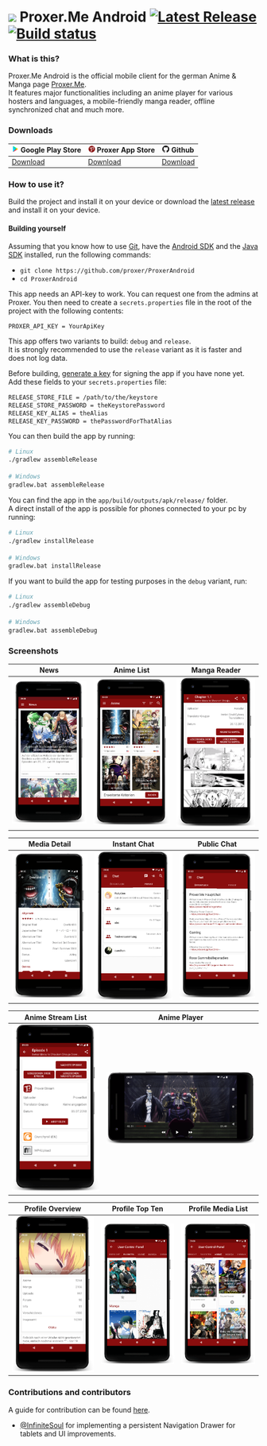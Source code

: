 # ![](art/proxer-logo-title.png) Proxer.Me Android [![Latest Release](https://img.shields.io/github/release/proxer/ProxerAndroid.svg)](https://github.com/proxer/ProxerAndroid/releases/latest) [![Build status](https://circleci.com/gh/proxer/ProxerAndroid.svg?style=shield)](https://circleci.com/gh/proxer/ProxerAndroid)

### What is this?

Proxer.Me Android is the official mobile client for the german Anime & Manga page [Proxer.Me](https://proxer.me).<br>
It features major functionalities including an anime player for various hosters and languages, a mobile-friendly manga reader, offline synchronized chat and much more.

### Downloads

| ![](art/logo/play-logo.png) Google Play Store                           | ![](art/logo/proxer-logo.png) Proxer App Store | ![](art/logo/github-logo.png) Github                                |
|-------------------------------------------------------------------------|------------------------------------------------|---------------------------------------------------------------------|
| [Download](https://play.google.com/store/apps/details?id=me.proxer.app) | [Download](https://proxer.me/apps/info/3)      | [Download](https://github.com/proxer/ProxerAndroid/releases/latest) |

### How to use it?

Build the project and install it on your device or download the [latest release](https://github.com/proxer/ProxerAndroid/releases) and install it on your device.

#### Building yourself

Assuming that you know how to use [Git](https://git-scm.com/), have the [Android SDK](https://developer.android.com/sdk/index.html) and the [Java SDK](http://www.oracle.com/technetwork/java/javase/overview/index.html) installed, run the following commands:

- `git clone https://github.com/proxer/ProxerAndroid`
- `cd ProxerAndroid`

This app needs an API-key to work. You can request one from the admins at Proxer. You then need to create a `secrets.properties` file in the root of the project with the following contents:

```
PROXER_API_KEY = YourApiKey
```

This app offers two variants to build: `debug` and `release`.<br>
It is strongly recommended to use the `release` variant as it is faster and does not log data.

Before building, [generate a key](https://developer.android.com/studio/publish/app-signing.html#generate-key) for signing the app if you have none yet.<br>
Add these fields to your `secrets.properties` file:

```
RELEASE_STORE_FILE = /path/to/the/keystore
RELEASE_STORE_PASSWORD = theKeystorePassword
RELEASE_KEY_ALIAS = theAlias
RELEASE_KEY_PASSWORD = thePasswordForThatAlias
```

You can then build the app by running:

```bash
# Linux
./gradlew assembleRelease

# Windows
gradlew.bat assembleRelease
```

You can find the app in the `app/build/outputs/apk/release/` folder.<br>
A direct install of the app is possible for phones connected to your pc by running:

```bash
# Linux
./gradlew installRelease

# Windows
gradlew.bat installRelease
```

If you want to build the app for testing purposes in the `debug` variant, run:

```bash
# Linux
./gradlew assembleDebug

# Windows
gradlew.bat assembleDebug
```

### Screenshots

| News                          | Anime List                          | Manga Reader                          |
|-------------------------------|-------------------------------------|---------------------------------------|
| ![](art/screenshot/news.png) | ![](art/screenshot/anime-list.png) | ![](art/screenshot/manga-reader.png) |

| Media Detail                          | Instant Chat                             | Public Chat                          |
|---------------------------------------|------------------------------------------|--------------------------------------|
| ![](art/screenshot/media-detail.png) | ![](art/screenshot/conference-list.png) | ![](art/screenshot/public-chat.png) |

| Anime Stream List                      | Anime Player                        |
|----------------------------------------|-------------------------------------|
| ![](art/screenshot/anime-streams.png) | ![](art/screenshot/anime-play.png) |

| Profile Overview                 | Profile Top Ten                     | Profile Media List                |
|----------------------------------|-------------------------------------|-----------------------------------|
| ![](art/screenshot/profile.png) | ![](art/screenshot/ucp-topten.png) | ![](art/screenshot/ucp-list.png) |

### Contributions and contributors

A guide for contribution can be found [here](.github/CONTRIBUTING.md).

- [@InfiniteSoul](https://github.com/InfiniteSoul) for implementing a persistent Navigation Drawer for tablets and UI improvements.
